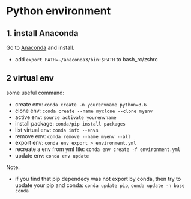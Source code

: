 # Python environment

## 1. install Anaconda

Go to [Anaconda](https://www.anaconda.com/download/#macos)
and install.

*   add `export PATH=~/anaconda3/bin:$PATH` to bash_rc/zshrc

## 2 virtual env

some useful command:

*   create env: `conda create -n yourenvname python=3.6`
*   clone env: `conda create --name myclone --clone myenv`
*   active env: `source activate yourenvname`
*   install package: `conda/pip install packages`
*   list virtual env: `conda info --envs`
*   remove env: `conda remove --name myenv --all`
*   export env: `conda env export > environment.yml`
*   recreate a env from yml file: `conda env create -f environment.yml`
*   update env: `conda env update`

Note:

- if you find that pip dependecy was not export by conda, then try to update your pip and conda: `conda update pip`, `conda update -n base conda`
